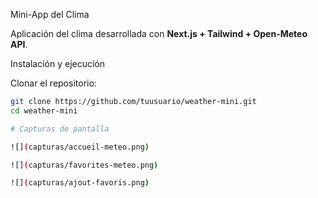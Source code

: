 Mini-App del Clima

Aplicación del clima desarrollada con **Next.js + Tailwind + Open-Meteo API**.

Instalación y ejecución

Clonar el repositorio:
   ```bash
   git clone https://github.com/tuusuario/weather-mini.git
   cd weather-mini

# Capturas de pantalla

![](capturas/accueil-meteo.png)

![](capturas/favorites-meteo.png)

![](capturas/ajout-favoris.png)
